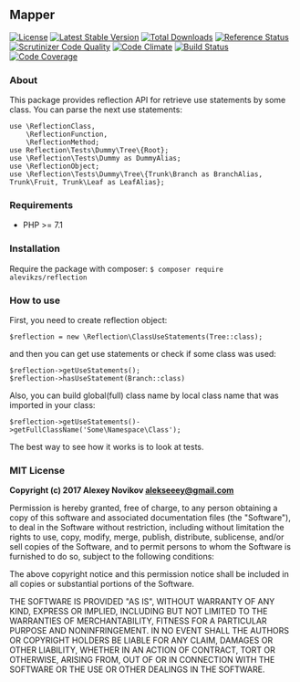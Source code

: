 ## Mapper

[![License](http://poser.pugx.org/alevikzs/reflection/license)](https://packagist.org/packages/alevikzs/reflection)
[![Latest Stable Version](http://poser.pugx.org/alevikzs/reflection/v/stable)](https://packagist.org/packages/alevikzs/reflection) 
[![Total Downloads](http://poser.pugx.org/alevikzs/reflection/downloads)](https://packagist.org/packages/alevikzs/reflection) 
[![Reference Status](http://www.versioneye.com/php/alevikzs:reflection/reference_badge.svg?style=flat)](https://www.versioneye.com/php/alevikzs:reflection/references)
[![Scrutinizer Code Quality](https://scrutinizer-ci.com/g/alevikzs/reflection/badges/quality-score.png?b=master)](https://scrutinizer-ci.com/g/alevikzs/reflection/?branch=master)
[![Code Climate](https://codeclimate.com/github/alevikzs/reflection/badges/gpa.svg)](https://codeclimate.com/github/alevikzs/reflection)
[![Build Status](https://scrutinizer-ci.com/g/alevikzs/reflection/badges/build.png?b=master)](https://scrutinizer-ci.com/g/alevikzs/reflection/build-status/master)
[![Code Coverage](https://scrutinizer-ci.com/g/alevikzs/reflection/badges/coverage.png?b=master)](https://scrutinizer-ci.com/g/alevikzs/reflection/?branch=master)

### About
This package provides reflection API for retrieve use statements by some class. You can parse the next use statements:
```
use \ReflectionClass,
    \ReflectionFunction,
    \ReflectionMethod;
use Reflection\Tests\Dummy\Tree\{Root};
use \Reflection\Tests\Dummy as DummyAlias;
use \ReflectionObject;
use \Reflection\Tests\Dummy\Tree\{Trunk\Branch as BranchAlias, Trunk\Fruit, Trunk\Leaf as LeafAlias};
```

### Requirements
* PHP >= 7.1

### Installation
Require the package with composer: ```$ composer require alevikzs/reflection```

### How to use
First, you need to create reflection object:
```
$reflection = new \Reflection\ClassUseStatements(Tree::class);
```
and then you can get use statements or check if some class was used:
```
$reflection->getUseStatements();
$reflection->hasUseStatement(Branch::class)
```
Also, you can build global(full) class name by local class name that was imported in your class:
```
$reflection->getUseStatements()->getFullClassName('Some\Namespace\Class');
```
The best way to see how it works is to look at tests.

### MIT License
**Copyright (c) 2017 Alexey Novikov <alekseeey@gmail.com>**

Permission is hereby granted, free of charge, to any person obtaining a copy
of this software and associated documentation files (the "Software"), to deal
in the Software without restriction, including without limitation the rights
to use, copy, modify, merge, publish, distribute, sublicense, and/or sell
copies of the Software, and to permit persons to whom the Software is
furnished to do so, subject to the following conditions:

The above copyright notice and this permission notice shall be included in all
copies or substantial portions of the Software.

THE SOFTWARE IS PROVIDED "AS IS", WITHOUT WARRANTY OF ANY KIND, EXPRESS OR
IMPLIED, INCLUDING BUT NOT LIMITED TO THE WARRANTIES OF MERCHANTABILITY,
FITNESS FOR A PARTICULAR PURPOSE AND NONINFRINGEMENT. IN NO EVENT SHALL THE
AUTHORS OR COPYRIGHT HOLDERS BE LIABLE FOR ANY CLAIM, DAMAGES OR OTHER
LIABILITY, WHETHER IN AN ACTION OF CONTRACT, TORT OR OTHERWISE, ARISING FROM,
OUT OF OR IN CONNECTION WITH THE SOFTWARE OR THE USE OR OTHER DEALINGS IN THE
SOFTWARE.